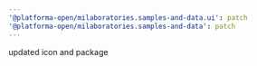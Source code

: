 ```yaml
---
'@platforma-open/milaboratories.samples-and-data.ui': patch
'@platforma-open/milaboratories.samples-and-data': patch
---
```


updated icon and package
